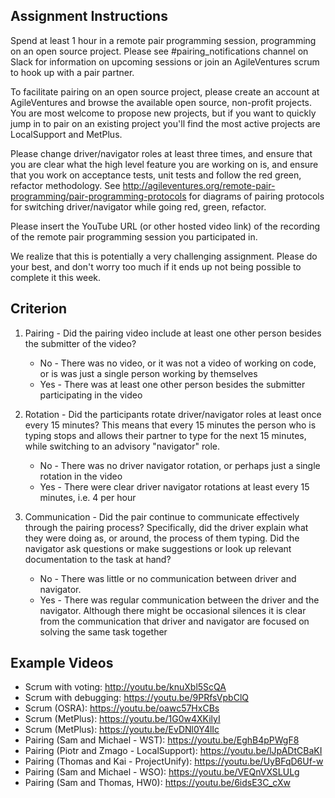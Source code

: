 Assignment Instructions
-----------------------

Spend at least 1 hour in a remote pair programming session, programming on an open source project. Please see #pairing_notifications channel on Slack for information on upcoming sessions or join an AgileVentures scrum to hook up with a pair partner.

To facilitate pairing on an open source project, please create an account at AgileVentures and browse the available open source, non-profit projects. You are most welcome to propose new projects, but if you want to quickly jump in to pair on an existing project you'll find the most active projects are LocalSupport and MetPlus.

Please change driver/navigator roles at least three times, and ensure that you are clear what the high level feature you are working on is, and ensure that you work on acceptance tests, unit tests and follow the red green, refactor methodology. See http://agileventures.org/remote-pair-programming/pair-programming-protocols for diagrams of pairing protocols for switching driver/navigator while going red, green, refactor.

Please insert the YouTube URL (or other hosted video link) of the recording of the remote pair programming session you participated in.

We realize that this is potentially a very challenging assignment. Please do your best, and don't worry too much if it ends up not being possible to complete it this week.

Criterion
---------

1. Pairing - Did the pairing video include at least one other person besides the submitter of the video?  
   * No - There was no video, or it was not a video of working on code, or is was just a single person working by themselves  
   * Yes - There was at least one other person besides the submitter participating in the video  
   
2. Rotation - Did the participants rotate driver/navigator roles at least once every 15 minutes?   This means that every 15 minutes the person who is typing stops and allows their partner to type for the next 15 minutes, while switching to an advisory "navigator" role.  
    * No - There was no driver navigator rotation, or perhaps just a single rotation in the video  
    * Yes - There were clear driver navigator rotations at least every 15 minutes, i.e. 4 per hour  
    
3. Communication - Did the pair continue to communicate effectively through the pairing process?  Specifically, did the driver explain what they were doing as, or around, the process of them typing.  Did the navigator ask questions or make suggestions or look up relevant documentation to the task at hand?  
    * No - There was little or no communication between driver and navigator.  
    * Yes - There was regular communication between the driver and the navigator.  Although there might be occasional silences it is clear from the communication that driver and navigator are focused on solving the same task together  


Example Videos
--------------

* Scrum with voting: http://youtu.be/knuXbl5ScQA
* Scrum with debugging: https://youtu.be/9PRfsVpbClQ
* Scrum (OSRA): https://youtu.be/oawc57HxCBs
* Scrum (MetPlus): https://youtu.be/1G0w4XKilyI
* Scrum (MetPlus): https://youtu.be/EvDNl0Y4lIc
* Pairing (Sam and Michael - WST): https://youtu.be/EghB4pPWgF8
* Pairing (Piotr and Zmago - LocalSupport): https://youtu.be/lJpADtCBaKI
* Pairing (Thomas and Kai - ProjectUnify): https://youtu.be/UyBFqD6Uf-w
* Pairing (Sam and Michael - WSO): https://youtu.be/VEQnVXSLULg
* Pairing (Sam and Thomas, HW0): https://youtu.be/6idsE3C_cXw
